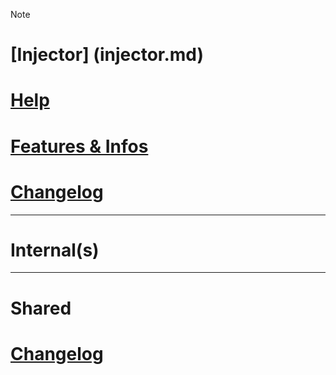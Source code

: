 > [!note]
> # [Injector] (injector.md) 
> # [Help](injector/help.md)
>
> # [Features & Infos](injector/info.md)
>
> # [Changelog](injector/changelog.md) 





**************

# Internal(s)





**************

# Shared

# [Changelog](shared/Changelog.md)
